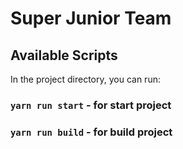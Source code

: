 # Super Junior Team

## Available Scripts

In the project directory, you can run:

### `yarn run start` - for start project

### `yarn run build` - for build project
